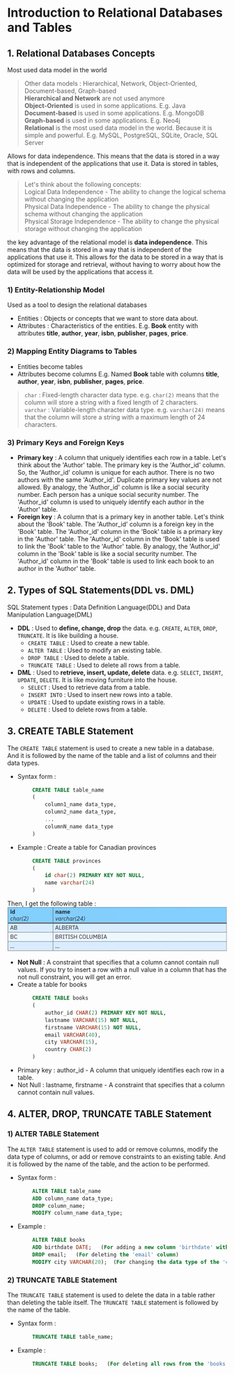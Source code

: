 # Introduction to Relational Databases and Tables

## 1. Relational Databases Concepts
Most used data model in the world
> Other data models : Hierarchical, Network, Object-Oriented, Document-based, Graph-based    
> **Hierarchical and Network** are not used anymore    
> **Object-Oriented** is used in some applications. E.g. Java    
> **Document-based** is used in some applications. E.g. MongoDB    
> **Graph-based** is used in some applications. E.g. Neo4j    
> **Relational** is the most used data model in the world. Because it is simple and powerful. E.g. MySQL, PostgreSQL, SQLite, Oracle, SQL Server    

Allows for data independence. This means that the data is stored in a way that is independent of the applications that use it.
Data is stored in tables, with rows and columns.
> Let's think about the following concepts:    
> Logical Data Independence - The ability to change the logical schema without changing the application    
> Physical Data Independence - The ability to change the physical schema without changing the application    
> Physical Storage Independence - The ability to change the physical storage without changing the application    

the key advantage of the relational model is **data independence**. This means that the data is stored in a way that is independent of the applications that use it. This allows for the data to be stored in a way that is optimized for storage and retrieval, without having to worry about how the data will be used by the applications that access it.

### 1) Entity-Relationship Model
Used as a tool to design the relational databases
* Entities : Objects or concepts that we want to store data about.
* Attributes : Characteristics of the entities.
E.g. **Book** entity with attributes **title**, **author**, **year**, **isbn**, **publisher**, **pages**, **price**.
    
### 2) Mapping Entity Diagrams to Tables
* Entities become tables
* Attributes become columns
E.g. Named **Book** table with columns **title**, **author**, **year**, **isbn**, **publisher**, **pages**, **price**.
> `char` : Fixed-length character data type. e.g. `char(2)` means that the column will store a string with a fixed length of 2 characters.    
> `varchar` : Variable-length character data type. e.g. `varchar(24)` means that the column will store a string with a maximum length of 24 characters. 

### 3) Primary Keys and Foreign Keys
* **Primary key** : A column that uniquely identifies each row in a table. Let's think about the 'Author' table. The primary key is the 'Author_id' column. So, the 'Author_id' column is unique for each author. There is no two authors with the same 'Author_id'. Duplicate primary key values are not allowed. By analogy, the 'Author_id' column is like a social security number. Each person has a unique social security number. The 'Author_id' column is used to uniquely identify each author in the 'Author' table.
* **Foreign key** : A column that is a primary key in another table. Let's think about the 'Book' table. The 'Author_id' column is a foreign key in the 'Book' table. The 'Author_id' column in the 'Book' table is a primary key in the 'Author' table. The 'Author_id' column in the 'Book' table is used to link the 'Book' table to the 'Author' table. By analogy, the 'Author_id' column in the 'Book' table is like a social security number. The 'Author_id' column in the 'Book' table is used to link each book to an author in the 'Author' table.

## 2. Types of SQL Statements(DDL vs. DML)
SQL Statement types : Data Definition Language(DDL) and Data Manipulation Language(DML)
* **DDL** : Used to **define, change, drop** the data. e.g. `CREATE`, `ALTER`, `DROP`, `TRUNCATE`. It is like building a house.
    * `CREATE TABLE` : Used to create a new table.
    * `ALTER TABLE` : Used to modify an existing table.
    * `DROP TABLE` : Used to delete a table.
    * `TRUNCATE TABLE` : Used to delete all rows from a table.
* **DML** : Used to **retrieve, insert, update, delete** data. e.g. `SELECT`, `INSERT`, `UPDATE`, `DELETE`. It is like moving furniture into the house.
    * `SELECT` : Used to retrieve data from a table.
    * `INSERT INTO` : Used to insert new rows into a table.
    * `UPDATE` : Used to update existing rows in a table.
    * `DELETE` : Used to delete rows from a table.

## 3. CREATE TABLE Statement
The `CREATE TABLE` statement is used to create a new table in a database. And it is followed by the name of the table and a list of columns and their data types.
* Syntax form :    
```sql
        CREATE TABLE table_name    
        (   
            column1_name data_type,     
            column2_name data_type,     
            ...     
            columnN_name data_type      
        )    
```
* Example : Create a table for Canadian provinces    
```sql
        CREATE TABLE provinces    
        (    
            id char(2) PRIMARY KEY NOT NULL,    
            name varchar(24)        
        )    
```
Then, I get the following table :    
![image1](https://github.com/Atikers/Images/blob/main/Ch%203.%20SQL/Ch%203-3-(1).jpg)

* **Not Null** : A constraint that specifies that a column cannot contain null values. If you try to insert a row with a null value in a column that has the not null constraint, you will get an error.
* Create a table for books
```sql
        CREATE TABLE books    
        (       
            author_id CHAR(2) PRIMARY KEY NOT NULL,    
            lastname VARCHAR(15) NOT NULL,    
            firstname VARCHAR(15) NOT NULL,    
            email VARCHAR(40),    
            city VARCHAR(15),    
            country CHAR(2)    
        )
```
* Primary key : author_id - A column that uniquely identifies each row in a table.
* Not Null : lastname, firstname - A constraint that specifies that a column cannot contain null values.

## 4. ALTER, DROP, TRUNCATE TABLE Statement
### 1) ALTER TABLE Statement
The `ALTER TABLE` statement is used to add or remove columns, modify the data type of columns, or add or remove constraints to an existing table. And it is followed by the name of the table, and the action to be performed.
* Syntax form :    
```sql
        ALTER TABLE table_name    
        ADD column_name data_type;    
        DROP column_name;    
        MODIFY column_name data_type;    
```
* Example :     
```sql
        ALTER TABLE books    
        ADD birthdate DATE;   (For adding a new column 'birthdate' with the data type 'DATE')    
        DROP email;   (For deleting the 'email' column)
        MODIFY city VARCHAR(20);  (For changing the data type of the 'city' column to 'VARCHAR(20)')
```

### 2) TRUNCATE TABLE Statement
The `TRUNCATE TABLE` statement is used to delete the data in a table rather than deleting the table itself.
The `TRUNCATE TABLE` statement is followed by the name of the table.
* Syntax form :  
```sql  
        TRUNCATE TABLE table_name;
```
* Example :    
```sql
        TRUNCATE TABLE books;   (For deleting all rows from the 'books' table)
```

